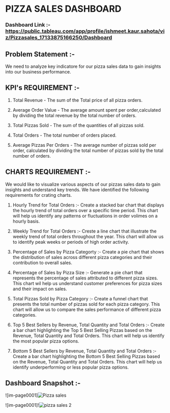 # PIZZA SALES DASHBOARD

### Dashboard Link :- https://public.tableau.com/app/profile/ishmeet.kaur.sahota/viz/Pizzasales_17133875166250/Dashboard

## Problem Statement :-
We need to analyze key indicatore for our pizza sales data to gain insights into our business performance.

## KPI's REQUIREMENT :-  
1. Total Revenue - The sum of the Total price of all pizza orders.

2. Average Order Value - The average amount spent per order,calculated by dividing the total revenue by the total number of orders.

3. Total Pizzas Sold - The sum of the quantities of all pizzas sold.

4. Total Orders - The total number of orders placed.

5. Average Pizzas Per Orders - The average number of pizzas sold per order, calculated by dividing the total number of pizzas sold by the total number of orders.

## CHARTS REQUIREMENT :- 
We would like to visualize various aspects of our pizzas sales data to gain insights and understand key trends. We have identified the following requirements for crating charts.

1. Hourly Trend for Total Orders :- Create a stacked bar chart that displays the hourly trend of total orders over a specific time period. This chart will help us identify any patterns or fluctuations in order volimes on a hourly basis.

2. Weekly Trend for Total Orders :- Creste a line chart that illustrate the weekly trend of total orders throughout the year. This chart will allow us to identify peak weeks or periods of high order activity.

3. Percentage of Sales by Pizza Categorty :- Create a pie chart that shows the distribution of sales across different pizza categories and their contribution to overall sales.

4. Percentage of Sales by Pizza Size :- Generate a pie chart that represents the percentage of sales attributed to different pizza sizes. This chart wil help us understand customer preferences for pizza sizes and their impact on sales.

5. Total Pizzas Sold by Pizza Category :- Create a funnel chart that presents the total number of pizzas sold for each pizza category. This chart will allow us to compare the sales performance of different pizza categories. 

6. Top 5 Best Sellers by Revenue, Total Quantity and Total Orders :-
Create a bar chart highlighting the Top 5 Best Selling Pizzas based on the Revenue, Total Quantity and Total Orders. This chart will help us identify the most popular pizza options.

7. Bottom 5 Best Sellers by Revenue, Total Quantity and Total Orders :-
Create a bar chart highlighting the Bottom 5 Best Selling Pizzas based on the Revenue, Total Quantity and Total Orders. This chart will help us identify underperforming or less popular pizza options.

## Dashboard Snapshot :-

![im-page0001]![Pizza sales](https://github.com/kishmeet96/Pizza-Sales-Dashboard/assets/105632928/ec4d43b9-0204-4249-854a-dda0beb3ff24)

![im-page0001]!![pizza sales 2](https://github.com/kishmeet96/Pizza-Sales-Dashboard/assets/105632928/8c1f7213-f262-4f75-baac-9e3c4db61d5a)


